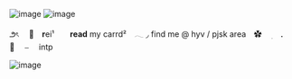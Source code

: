 ![image](https://discord.com/channels/@me/808280895475154974/1268742144563085437)
![image](https://github.com/lesbianmoshang/lesbianmoshang/assets/170052322/c4864f39-680d-4298-afe1-e3675fe56668)

౨ৎ 　🧵　**r**ei¹　　**read** my carrd²　𓂃  ◞
find me @ hyv / pjsk area　✿ ⠀ ׅ　． 🦕 　⎯　 intp

 ![image](https://github.com/lesbianmoshang/lesbianmoshang/assets/170052322/4d125537-fb87-48be-b430-03abf844e6d0)
